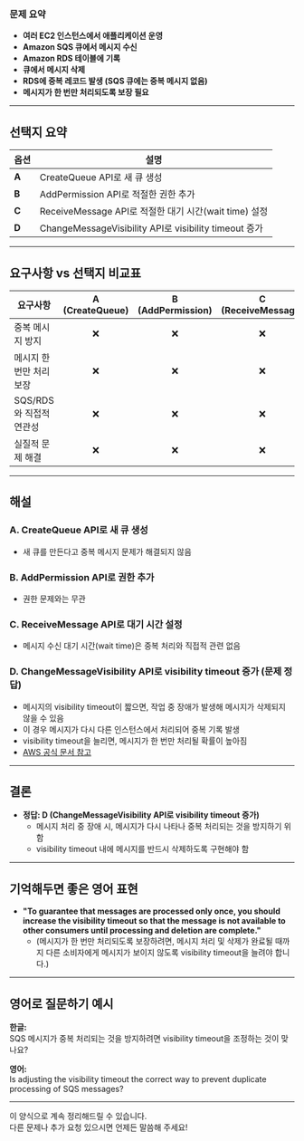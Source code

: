### 문제 요약

- **여러 EC2 인스턴스에서 애플리케이션 운영**
- **Amazon SQS 큐에서 메시지 수신**
- **Amazon RDS 테이블에 기록**
- **큐에서 메시지 삭제**
- **RDS에 중복 레코드 발생 (SQS 큐에는 중복 메시지 없음)**
- **메시지가 한 번만 처리되도록 보장 필요**

---

## 선택지 요약

| 옵션    | 설명                                                 |
|-------|----------------------------------------------------|
| **A** | CreateQueue API로 새 큐 생성                            |
| **B** | AddPermission API로 적절한 권한 추가                       |
| **C** | ReceiveMessage API로 적절한 대기 시간(wait time) 설정        |
| **D** | ChangeMessageVisibility API로 visibility timeout 증가 |

---

## 요구사항 vs 선택지 비교표

| 요구사항             | A (CreateQueue) | B (AddPermission) | C (ReceiveMessage) | D (ChangeVisibility) |
|------------------|:---------------:|:-----------------:|:------------------:|:--------------------:|
| 중복 메시지 방지        |        ❌        |         ❌         |         ❌          |          ✅           |
| 메시지 한 번만 처리 보장   |        ❌        |         ❌         |         ❌          |          ✅           |
| SQS/RDS와 직접적 연관성 |        ❌        |         ❌         |         ❌          |          ✅           |
| 실질적 문제 해결        |        ❌        |         ❌         |         ❌          |          ✅           |

---

## 해설

### **A. CreateQueue API로 새 큐 생성**

- 새 큐를 만든다고 중복 메시지 문제가 해결되지 않음

### **B. AddPermission API로 권한 추가**

- 권한 문제와는 무관

### **C. ReceiveMessage API로 대기 시간 설정**

- 메시지 수신 대기 시간(wait time)은 중복 처리와 직접적 관련 없음

### **D. ChangeMessageVisibility API로 visibility timeout 증가** (문제 정답)

- 메시지의 visibility timeout이 짧으면, 작업 중 장애가 발생해 메시지가 삭제되지 않을 수 있음
- 이 경우 메시지가 다시 다른 인스턴스에서 처리되어 중복 기록 발생
- visibility timeout을 늘리면, 메시지가 한 번만 처리될 확률이 높아짐
- [AWS 공식 문서 참고](https://docs.aws.amazon.com/AWSSimpleQueueService/latest/SQSDeveloperGuide/sqs-visibility-timeout.html)

---

## 결론

- **정답: D (ChangeMessageVisibility API로 visibility timeout 증가)**
    - 메시지 처리 중 장애 시, 메시지가 다시 나타나 중복 처리되는 것을 방지하기 위함
    - visibility timeout 내에 메시지를 반드시 삭제하도록 구현해야 함

---

## 기억해두면 좋은 영어 표현

- **"To guarantee that messages are processed only once, you should increase the visibility timeout
  so that the message is not available to other consumers until processing and deletion are
  complete."**
    - (메시지가 한 번만 처리되도록 보장하려면, 메시지 처리 및 삭제가 완료될 때까지 다른 소비자에게 메시지가 보이지 않도록 visibility timeout을 늘려야
      합니다.)

---

## 영어로 질문하기 예시

**한글:**  
SQS 메시지가 중복 처리되는 것을 방지하려면 visibility timeout을 조정하는 것이 맞나요?

**영어:**  
Is adjusting the visibility timeout the correct way to prevent duplicate processing of SQS messages?

---

이 양식으로 계속 정리해드릴 수 있습니다.  
다른 문제나 추가 요청 있으시면 언제든 말씀해 주세요!
